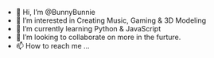 - 👋 Hi, I’m @BunnyBunnie
- 👀 I’m interested in Creating Music, Gaming & 3D Modeling
- 🌱 I’m currently learning Python & JavaScript
- 💞️ I’m looking to collaborate on more in the furture. 
- 📫 How to reach me ...

<!---
BunnyBunnie/BunnyBunnie is a ✨ special ✨ repository because its `README.md` (this file) appears on your GitHub profile.
You can click the Preview link to take a look at your changes.
--->
